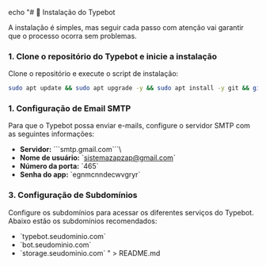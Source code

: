 echo "# 💽 Instalação do Typebot

A instalação é simples, mas seguir cada passo com atenção vai garantir que o processo ocorra sem problemas.


### 1. Clone o repositório do Typebot e inicie a instalação

Clone o repositório e execute o script de instalação:

```bash
sudo apt update && sudo apt upgrade -y && sudo apt install -y git && git clone https://github.com/anozapvirus/Typebot.git && cd /root/Typebot && chmod +x typebot.sh && ./typebot.sh

```


### 1. Configuração de Email SMTP

Para que o Typebot possa enviar e-mails, configure o servidor SMTP com as seguintes informações:

- **Servidor:** \```smtp.gmail.com```\
- **Nome de usuário:** \`sistemazapzap@gmail.com\`
- **Número da porta:** \`465\`
- **Senha do app:** \`egnmcnndecwvgryr\`

### 3. Configuração de Subdomínios

Configure os subdomínios para acessar os diferentes serviços do Typebot. Abaixo estão os subdomínios recomendados:

- \`typebot.seudominio.com\`
- \`bot.seudominio.com\`
- \`storage.seudominio.com\`
" > README.md
